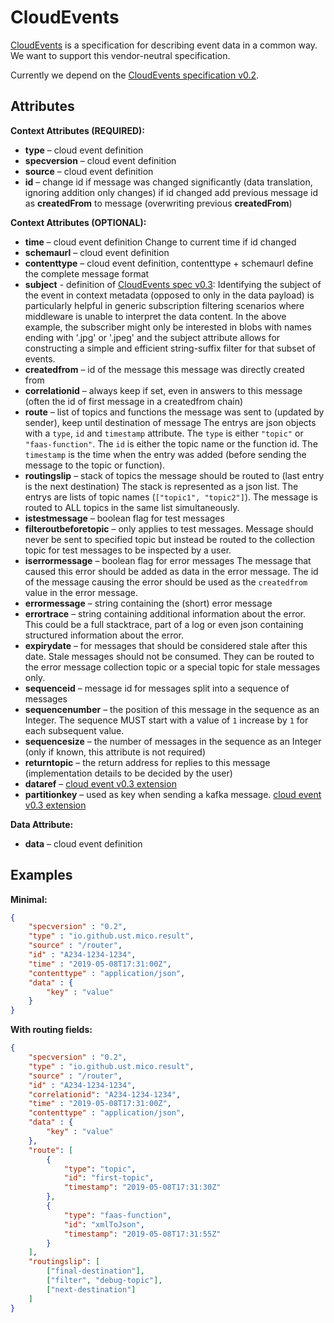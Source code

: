 # CloudEvents

[CloudEvents](https://cloudevents.io/) is a specification for describing event data in a common way.
We want to support this vendor-neutral specification.

Currently we depend on the [CloudEvents specification v0.2](https://github.com/cloudevents/spec/blob/v0.2/spec.md).

## Attributes

**Context Attributes (REQUIRED):**

- **type** – cloud event definition
- **specversion** – cloud event definition
- **source** – cloud event definition
- **id** – change id if message was changed significantly (data translation, ignoring addition only changes)
    if id changed add previous message id as **createdFrom** to message (overwriting previous **createdFrom**)

**Context Attributes (OPTIONAL):**

- **time** – cloud event definition
    Change to current time if id changed
- **schemaurl** – cloud event definition
- **contenttype** – cloud event definition, contenttype + schemaurl define the complete message format
- **subject** - definition of [CloudEvents spec v0.3](https://github.com/cloudevents/spec/blob/v0.3/spec.md):
    Identifying the subject of the event in context metadata (opposed to only in the data payload) is particularly helpful in generic subscription filtering scenarios where middleware is unable to interpret the data content.
    In the above example, the subscriber might only be interested in blobs with names ending with '.jpg' or '.jpeg' and the subject attribute allows for constructing a simple and efficient string-suffix filter for that subset of events.
- **createdfrom** – id of the message this message was directly created from
- **correlationid** – always keep if set, even in answers to this message (often the id of first message in a createdfrom chain)
- **route** – list of topics and functions the message was sent to (updated by sender), keep until destination of message
    The entrys are json objects with a `type`, `id` and `timestamp` attribute.
    The `type` is either `"topic"` or `"faas-function"`.
    The `id` is either the topic name or the function id.
    The `timestamp` is the time when the entry was added (before sending the message to the topic or function).
- **routingslip** – stack of topics the message should be routed to (last entry is the next destination)
    The stack is represented as a json list.
    The entrys are lists of topic names (`["topic1", "topic2"]`).
    The message is routed to ALL topics in the same list simultaneously.
- **istestmessage** – boolean flag for test messages
- **filteroutbeforetopic** – only applies to test messages.
    Message should never be sent to specified topic but instead be routed to the collection topic for test messages to be inspected by a user.
- **iserrormessage** – boolean flag for error messages
    The message that caused this error should be added as data in the error message.
    The id of the message causing the error should be used as the `createdfrom` value in the error message.
- **errormessage** – string containing the (short) error message
- **errortrace** – string containing additional information about the error.
    This could be a full stacktrace, part of a log or even json containing structured information about the error.
- **expirydate** – for messages that should be considered stale after this date.
    Stale messages should not be consumed.
    They can be routed to the error message collection topic or a special topic for stale messages only.
- **sequenceid** – message id for messages split into a sequence of messages
- **sequencenumber** – the position of this message in the sequence as an Integer.
    The sequence MUST start with a value of `1` increase by `1` for each subsequent value.
- **sequencesize** – the number of messages in the sequence as an Integer (only if known, this attribute is not required)
- **returntopic** – the return address for replies to this message (implementation details to be decided by the user)
- **dataref** – [cloud event v0.3 extension](https://github.com/cloudevents/spec/blob/v0.3/extensions/dataref.md)
- **partitionkey** – used as key when sending a kafka message. [cloud event v0.3 extension](https://github.com/cloudevents/spec/blob/v0.3/extensions/partitioning.md)

**Data Attribute:**

- **data** – cloud event definition

## Examples

**Minimal:**

```json
{
    "specversion" : "0.2",
    "type" : "io.github.ust.mico.result",
    "source" : "/router",
    "id" : "A234-1234-1234",
    "time" : "2019-05-08T17:31:00Z",
    "contenttype" : "application/json",
    "data" : {
        "key" : "value"
    }
}
```

**With routing fields:**

```json
{
    "specversion" : "0.2",
    "type" : "io.github.ust.mico.result",
    "source" : "/router",
    "id" : "A234-1234-1234",
    "correlationid": "A234-1234-1234",
    "time" : "2019-05-08T17:31:00Z",
    "contenttype" : "application/json",
    "data" : {
        "key" : "value"
    },
    "route": [
        {
            "type": "topic",
            "id": "first-topic",
            "timestamp": "2019-05-08T17:31:30Z"
        },
        {
            "type": "faas-function",
            "id": "xmlToJson",
            "timestamp": "2019-05-08T17:31:55Z"
        }
    ],
    "routingslip": [
        ["final-destination"],
        ["filter", "debug-topic"],
        ["next-destination"]
    ]
}
```
